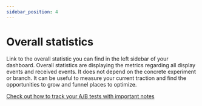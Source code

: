 ```yaml
---
sidebar_position: 4
---
```


#  Overall statistics

Link to the overall statistic you can find in the left sidebar of your dashboard. Overall statistics are displaying the metrics regarding all display events and received events. It does not depend on the concrete experiment or branch. It can be useful to measure your current traction and find the opportunities to grow and funnel places to optimize. 

[Check out how to track your A/B tests with important notes](trackingAbTests)